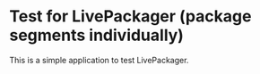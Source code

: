 # Test for LivePackager (package segments individually)

This is a simple application to test LivePackager.
